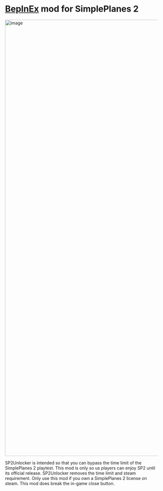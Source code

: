 # [BepInEx](https://github.com/BepInEx/BepInEx) mod for SimplePlanes 2


<img width="2560" height="1440" alt="image" src="https://github.com/user-attachments/assets/ac757006-168b-4a72-88fe-103203cac13a" />







SP2Unlocker is intended so that you can bypass the time limit of the SimplePlanes 2 playtest.
This mod is only so us players can enjoy SP2 until its official release.
SP2Unlocker removes the time limit and steam requirement.
Only use this mod if you own a SimplePlanes 2 license on steam.
This mod does break the in-game close button.

